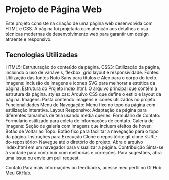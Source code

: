 # Projeto de Página Web
Este projeto consiste na criação de uma página web desenvolvida com HTML e CSS. A página foi projetada com atenção aos detalhes e usa técnicas modernas de desenvolvimento web para garantir um design atraente e responsivo.

## Tecnologias Utilizadas
HTML5: Estruturação do conteúdo da página.
CSS3: Estilização da página, incluindo o uso de variáveis, flexbox, grid layout e responsividade.
Fontes: Utilização das fontes Noto Sans para títulos e Aleo para o corpo do texto.
Imagens: Inclusão de imagens e ícones SVG para melhorar a estética da página.
Estrutura do Projeto
index.html: O arquivo principal que contém a estrutura da página.
styles.css: Arquivo CSS que define o estilo e layout da página.
Imagens: Pasta contendo imagens e ícones utilizados no projeto.
Funcionalidades
Menu de Navegação: Menu fixo no topo da página com estilização interativa.
Layout Responsivo: Adaptação da página para diferentes tamanhos de tela usando media queries.
Formulário de Contato: Formulário estilizado para coleta de informações de contato.
Galeria de Imagens: Seção de galeria com imagens que incluem efeitos de hover.
Botão de Voltar ao Topo: Botão fixo para facilitar a navegação para o topo da página.
Instruções para Execução
Clone o repositório: git clone <URL-do-repositório>
Navegue até o diretório do projeto.
Abra o arquivo index.html em um navegador para visualizar a página.
Contribuição
Sinta-se à vontade para contribuir com melhorias e correções. Para sugestões, abra uma issue ou envie um pull request.

Contato
Para mais informações ou feedbacks, acesse meu perfil no GitHub: Meu GitHub.
